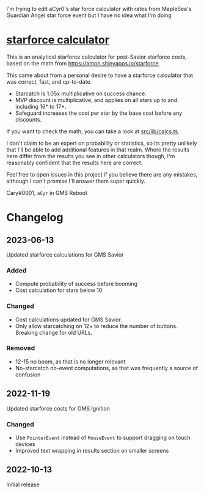I'm trying to edit aCyr0's star force calculator with rates from MapleSea's Guardian Angel star force event but I have no idea what I'm doing

# [starforce calculator](https://acyr0.github.io/starforce/)

This is an analytical starforce calculator for post-Savior starforce costs,
based on the math from https://amph.shinyapps.io/starforce.

This came about from a personal desire to have a starforce calculator that was
correct, fast, and up-to-date.
  - Starcatch is 1.05x multiplicative on success chance.
  - MVP discount is multiplicative, and applies on all stars up to and
      including 16* to 17*.
  - Safeguard increases the cost per star by the base cost before any discounts.

If you want to check the math, you can take a look at
[src/lib/calcs.ts](src/lib/calcs.ts).

I don't claim to be an expert on probability or statistics, so its pretty
unlikely that I'll be able to add additional features in that realm. Where the
results here differ from the results you see in other calculators though, I'm
reasonably confident that the results here are correct.

Feel free to open issues in this project if you believe there are any mistakes,
although I can't promise I'll answer them super quickly.

Cary#0001, `aCyr` in GMS Reboot

# Changelog

## 2023-06-13

Updated starforce calculations for GMS Savior

### Added

  - Compute probability of success before booming
  - Cost calculation for stars below 10

### Changed

  - Cost calculations updated for GMS Savior.
  - Only allow starcatching on 12+ to reduce the number of buttons. Breaking
      change for old URLs.

### Removed

  - 12-15 no boom, as that is no longer relevant
  - No-starcatch no-event computations, as that was frequently a source of
      confusion

## 2022-11-19

Updated starforce costs for GMS Ignition

### Changed

  - Use `PointerEvent` instead of `MouseEvent` to support dragging on touch devices
  - Improved text wrapping in results section on smaller screens

## 2022-10-13

Initial release
